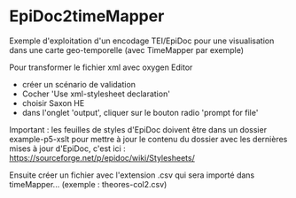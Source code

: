 # EpiDoc2timeMapper
Exemple d'exploitation d'un encodage TEI/EpiDoc pour une visualisation dans une carte geo-temporelle (avec TimeMapper par exemple)

Pour transformer le fichier xml avec oxygen Editor
- créer un scénario de validation
- Cocher 'Use xml-stylesheet declaration'
- choisir Saxon HE 
- dans l'onglet 'output', cliquer sur le bouton radio 'prompt for file'

Important : les feuilles de styles d'EpiDoc doivent être dans un dossier example-p5-xslt
pour mettre à jour le contenu du dossier avec les dernières mises à jour d'EpiDoc, c'est ici : https://sourceforge.net/p/epidoc/wiki/Stylesheets/

Ensuite créer un fichier avec l'extension .csv qui sera importé dans timeMapper... (exemple : theores-col2.csv)

